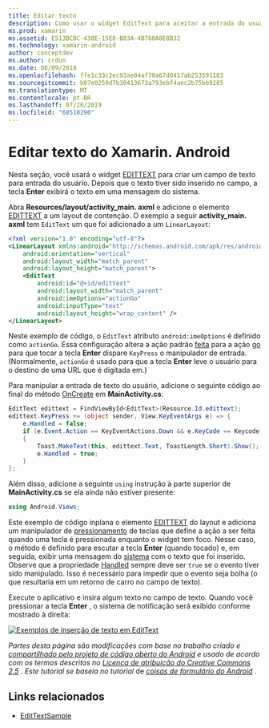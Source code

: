```yaml
---
title: Editar texto
description: Como usar o widget EditText para aceitar a entrada do usuário.
ms.prod: xamarin
ms.assetid: E513BCBC-438E-15E8-B83A-4B768A8E8B32
ms.technology: xamarin-android
author: conceptdev
ms.author: crdun
ms.date: 08/09/2018
ms.openlocfilehash: ffe1c33c2ec93ae04af70a67d0417ab253591183
ms.sourcegitcommit: b07e0259d7b30413673a793ebf4aec2b75bb9285
ms.translationtype: MT
ms.contentlocale: pt-BR
ms.lasthandoff: 07/26/2019
ms.locfileid: "68510290"
---
```

# <a name="xamarinandroid-edit-text"></a>Editar texto do Xamarin. Android

Nesta seção, você usará o widget [EDITTEXT](xref:Android.Widget.EditText) para criar um campo de texto para entrada do usuário. Depois que o texto tiver sido inserido no campo, a tecla **Enter** exibirá o texto em uma mensagem do sistema.

Abra **Resources/layout/activity_main. axml** e adicione o elemento [EDITTEXT](xref:Android.Widget.EditText) a um layout de contenção. O exemplo a seguir **activity_main. axml** tem `EditText` um que foi adicionado a um `LinearLayout`:

```xml
<?xml version="1.0" encoding="utf-8"?>
<LinearLayout xmlns:android="http://schemas.android.com/apk/res/android"
    android:orientation="vertical"
    android:layout_width="match_parent"
    android:layout_height="match_parent">
    <EditText
        android:id="@+id/edittext"
        android:layout_width="match_parent"
        android:imeOptions="actionGo"
        android:inputType="text"
        android:layout_height="wrap_content" />
</LinearLayout>
```

Neste exemplo de código, o `EditText` atributo `android:imeOptions` é definido como `actionGo`. Essa configuração altera a ação padrão [feita](https://developer.android.com/reference/android/view/inputmethod/EditorInfo#IME_ACTION_DONE) para a ação [go](https://developer.android.com/reference/android/view/inputmethod/EditorInfo#IME_ACTION_GO) para que tocar a tecla **Enter** dispare `KeyPress` o manipulador de entrada.
(Normalmente, `actionGo` é usado para que a tecla **Enter** leve o usuário para o destino de uma URL que é digitada em.)

Para manipular a entrada de texto do usuário, adicione o seguinte código ao final do método [OnCreate](xref:Android.App.Activity.OnCreate*) em **MainActivity.cs**:

```csharp
EditText edittext = FindViewById<EditText>(Resource.Id.edittext);
edittext.KeyPress += (object sender, View.KeyEventArgs e) => {
    e.Handled = false;
    if (e.Event.Action == KeyEventActions.Down && e.KeyCode == Keycode.Enter) 
    {
        Toast.MakeText(this, edittext.Text, ToastLength.Short).Show();
        e.Handled = true;
    }
};
```

Além disso, adicione a seguinte `using` instrução à parte superior de **MainActivity.cs** se ela ainda não estiver presente:

```csharp
using Android.Views;
```

Este exemplo de código inplana o elemento [EDITTEXT](xref:Android.Widget.EditText) do layout e adiciona um manipulador de [pressionamento](xref:Android.Views.View.KeyPress) de teclas que define a ação a ser feita quando uma tecla é pressionada enquanto o widget tem foco. Nesse caso, o método é definido para escutar a tecla **Enter** (quando tocado) e, em seguida, exibir uma mensagem do [sistema](xref:Android.Widget.Toast) com o texto que foi inserido. Observe que a propriedade [Handled](xref:Android.Views.View.KeyEventArgs.Handled) sempre deve ser `true` se o evento tiver sido manipulado. Isso é necessário para impedir que o evento seja bolha (o que resultaria em um retorno de carro no campo de texto).

Execute o aplicativo e insira algum texto no campo de texto. Quando você pressionar a tecla **Enter** , o sistema de notificação será exibido conforme mostrado à direita:

[![Exemplos de inserção de texto em EditText](edit-text-images/edit-text-sml.png)](edit-text-images/edit-text.png#lightbox)

*Partes desta página são modificações com base no trabalho criado e* [*compartilhado pelo projeto de código aberto do Android*](http://code.google.com/policies.html) *e usado de acordo com os termos descritos no* [*Licença de atribuição do Creative Commons 2,5*](http://creativecommons.org/licenses/by/2.5/) *. Este tutorial se baseia no tutorial* de [*coisas de formulário do Android*](https://developer.android.com/resources/tutorials/views/hello-formstuff.html) *.*


## <a name="related-links"></a>Links relacionados

- [EditTextSample](https://developer.xamarin.com/samples/monodroid/UserInterface/EditTextSample/)
